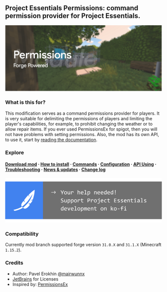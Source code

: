 ## Project Essentials Permissions: command permission provider for Project Essentials.

<img src="./assets/permissions_social_logo.jpg">

### What is this for?

This modification serves as a command permissions provider for players. It is very suitable for delimiting the permissions of players and limiting the player's capabilities, for example, to prohibit changing the weather or to allow repair items. If you ever used PermissionsEx for spigot, then you will not have problems with setting permissions. Also, the mod has its own API, to use it, start by [reading the documentation](https://mairwunnx.gitbook.io/project-essentials/project-essentials-permissions#api-in-using).

### Explore

#### [Download mod](https://github.com/ProjectEssentials/ProjectEssentials-Permissions/releases/download/v1.15.2-1.0.1/Project.Essentials.Permissions-1.15.2-1.0.1.jar) · [How to install](https://mairwunnx.gitbook.io/project-essentials/project-essentials-permissions#how-to-install) · [Commands](https://mairwunnx.gitbook.io/project-essentials/project-essentials-permissions#commands-and-permissions) · [Configuration](https://mairwunnx.gitbook.io/project-essentials/project-essentials-permissions#configuration) · [API Using](https://mairwunnx.gitbook.io/project-essentials/project-essentials-permissions#api-in-using) · [Troubleshooting](https://github.com/ProjectEssentials/ProjectEssentials-Permissions/issues/new/choose) · [News & updates](https://t.me/minecraftforge) · [Change log](changelog.md)

<a href="https://ko-fi.com/mairwunnx" target="_blank"><img src="./assets/support_social.png"></a>

### Compatibility

Currently mod branch supported forge version `31.0.X` and `31.1.X` (Minecraft `1.15.2`).

### Credits

- Author: Pavel Erokhin [@mairwunnx](https://github.com/mairwunnx)
- [JetBrains](https://www.jetbrains.com/) for Licenses
- Inspired by: [PermissionsEx](https://github.com/PEXPlugins/PermissionsEx)
